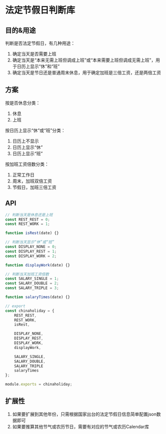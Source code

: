 # 法定节假日判断库

## 目的&用途

判断是否法定节假日，有几种用途：

1. 确定当天是否需要上班
1. 确定当天是“本来无需上班但调成上班”或“本来需要上班但调成无需上班”，用于日历上显示“休”和“班”
1. 确定当天是节日还是普通周末休息，用于确定加班是三倍工资，还是两倍工资

## 方案

按是否休息分类：

1. 休息
1. 上班

按日历上显示“休”或“班”分类：

1. 日历上不显示
1. 日历上显示“休”
1. 日历上显示“班”

按加班工资倍数分类：

1. 正常工作日
1. 周末，加班双倍工资
1. 节假日，加班三倍工资

## API

```javascript
// 判断当天是休息还是上班
const REST_REST = 0;
const REST_WORK = 1;

function isRest(date) {}

// 判断当天显示“休”或“班”
const DISPLAY_NONE = 0;
const DISPLAY_REST = 1;
const DISPLAY_WORK = 2;

function displayWork(date) {}

// 判断当天加班工资倍数
const SALARY_SINGLE = 1;
const SALARY_DOUBLE = 2;
const SALARY_TRIPLE = 3;

function salaryTimes(date) {}

// export
const chinaholiday = {
    REST_REST,
    REST_WORK,
    isRest,

    DISPLAY_NONE,
    DISPLAY_REST,
    DISPLAY_WORK,
    displayWork,

    SALARY_SINGLE,
    SALARY_DOUBLE,
    SALARY_TRIPLE
    salaryTimes
};

module.exports = chinaholiday;
```

## 扩展性

1. 如果要扩展到其他年份，只需根据国家出台的法定节假日信息简单配置json数据即可
1. 如果要推算其他节气或农历节日，需要有对应的节气或农历Calendar库
